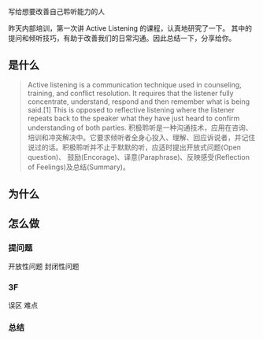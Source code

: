 写给想要改善自己聆听能力的人

昨天内部培训，第一次讲 Active Listening 的课程，认真地研究了一下。
其中的提问和倾听技巧，有助于改善我们的日常沟通。因此总结一下，分享给你。

##  是什么
>Active listening is a communication technique used in counseling, training, and conflict resolution. It requires that the listener fully concentrate, understand, respond and then remember what is being said.[1] This is opposed to reflective listening where the listener repeats back to the speaker what they have just heard to confirm understanding of both parties.
积极聆听是一种沟通技术，应用在咨询、培训和冲突解决中。它要求倾听者全身心投入、理解、回应诉说者，并记住说过的话。积极聆听并不止于默默的听，应适时提出开放式问题(Open question)、 鼓励(Encorage)、译意(Paraphrase)、反映感受(Reflection of Feelings)及总结(Summary)。
## 为什么

## 怎么做
### 提问题
开放性问题
封闭性问题

### 3F
误区
难点
### 总结